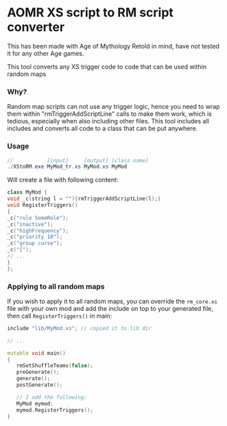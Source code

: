 # AOMR XS script to RM script converter
This has been made with Age of Mythology Retold in mind, have not tested it for any other Age games.

This tool converts any XS trigger code to code that can be used within random maps

### Why?
Random map scripts can not use any trigger logic, hence you need to wrap them within "rmTriggerAddScriptLine" calls to make them work, which is tedious, especially when also including other files. This tool includes all includes and converts all code to a class that can be put anywhere.

### Usage
```cs
//           [input]     [output] [class name]
./XStoRM.exe MyMod_tr.xs MyMod.xs MyMod
```
Will create a file with following content:
```cpp
class MyMod {
void _c(string l = ""){rmTriggerAddScriptLine(l);}
void RegisterTriggers()
{
_c("rule SomeRole");
_c("inactive");
_c("highFrequency");
_c("priority 10");
_c("group curse");
_c("{");
// ...
}
};
```
### Applying to all random maps
If you wish to apply it to all random maps, you can override the `rm_core.xs` file with your own mod and add the include on top to your generated file, then call `RegisterTriggers()` in main:
```cpp
include "lib/MyMod.xs"; // copied it to lib dir

// ...

mutable void main()
{
   rmSetShuffleTeams(false);
   preGenerate();
   generate();
   postGenerate();

   // I add the following:
   MyMod mymod;
   mymod.RegisterTriggers();
}
```
